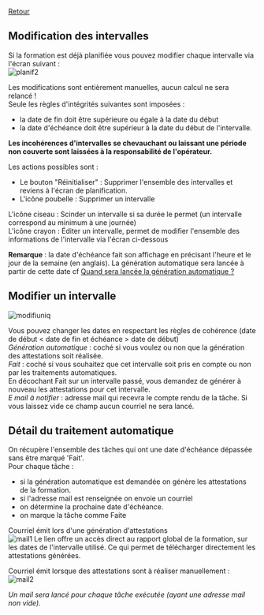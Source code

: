 [Retour](index.md)

## Modification des intervalles  ##  
Si la formation est déjà planifiée vous pouvez modifier chaque intervalle via l'écran suivant :  
![planif2](https://user-images.githubusercontent.com/26385729/69252801-dcd1a600-0bb3-11ea-9037-538885c21bb0.png)

Les modifications sont entièrement manuelles, aucun calcul ne sera relancé !  
Seule les règles d'intégrités suivantes sont imposées :  
 * la date de fin doit être supérieure ou égale à la date du début
 * la date d'échéance doit être supérieur à la date du début de l'intervalle.  

**Les incohérences d'intervalles se chevauchant ou laissant une période non couverte sont laissées à la responsabilité de l'opérateur.**

Les actions possibles sont :
 * Le bouton "Réinitialiser" : Supprimer l'ensemble des intervalles et reviens à l'écran de planification.  
 * L'icône poubelle : Supprimer un intervalle  

L'icône ciseau : Scinder un intervalle si sa durée le permet (un intervalle correspond au minimum à une journée)  
L’icône crayon : Éditer un intervalle, permet de modifier l'ensemble des informations de l'intervalle via l'écran ci-dessous  

**Remarque** : la date d'échéance fait son affichage en précisant l'heure et le jour de la semaine (en anglais). La génération automatique sera lancée à partir de cette date cf [Quand sera lancée la génération automatique ?](quand.md)

## Modifier un intervalle ##

![modifiuniq](https://user-images.githubusercontent.com/26385729/69415670-5634da00-0d15-11ea-974b-0b72dcc6c9a1.png)  

Vous pouvez changer les dates en respectant les règles de cohérence (date de début < date de fin et échéance > date de début)  
*Génération automatique* : coché si vous voulez ou non que la génération des attestations soit réalisée.  
*Fait* : coché si vous souhaitez que cet intervalle soit pris en compte ou non par les traitements automatiques.  
En décochant Fait sur un intervalle passé, vous demandez de générer à nouveau les attestations pour  cet intervalle.  
*E mail à notifier* : adresse mail qui recevra le compte rendu de la tâche. Si vous laissez vide ce champ aucun courriel ne sera lancé.  

## Détail du traitement automatique ##  
On récupère l'ensemble des tâches qui ont une date d'échéance dépassée sans être marqué 'Fait'.  
Pour chaque tâche :
 * si la génération automatique est demandée on génère les attestations de la formation.
 * si l'adresse mail est renseignée on envoie un courriel
 * on détermine la prochaine date d'échéance.
 * on marque la tâche comme Faite  
 
Courriel émit lors d'une génération d'attestations    
![mail1](https://user-images.githubusercontent.com/26385729/69417020-2c30e700-0d18-11ea-8a76-9e98d09367e0.png)
Le lien offre un accès direct au rapport global de la formation, sur les dates de l'intervalle utilisé. Ce qui permet de télécharger directement les attestations générées.  

Courriel émit lorsque des attestations sont à réaliser manuellement :
![mail2](https://user-images.githubusercontent.com/26385729/69417069-41a61100-0d18-11ea-92df-65bb118781b7.png)  

*Un mail sera lancé pour chaque tâche exécutée (ayant une adresse mail non vide).*  

